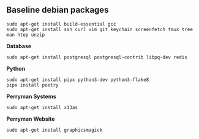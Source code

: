 ## Baseline debian packages

```
sudo apt-get install build-essential gcc
sudo apt-get install ssh curl vim git keychain screenfetch tmux tree man htop unzip
```

**Database**
```
sudo apt-get install postgresql postgresql-contrib libpq-dev redis
```

**Python**
```
sudo apt-get install pipx python3-dev python3-flake8
pipx install poetry
```

**Perryman Systems**
```
sudo apt-get install x13as
```

**Perryman Website**
```
sudo apt-get install graphicsmagick
```
